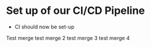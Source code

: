 # Set up of our CI/CD Pipeline

- CI should now be set-up

Test merge
test merge 2
test merge 3
test merge 4